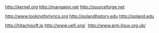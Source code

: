 http://kernel.org http://mangainn.net http://sourceforge.net 

http://www.lookingforlyrics.org http://polandhistory.edu http://poland.edu

http://hitachisoft.jp http://www.uefi.org/   http://www.arm.linux.org.uk/ 
